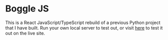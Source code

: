 # Boggle JS

This is a React JavaScript/TypeScript rebuild of a previous Python project that I have built. Run your own local server to test out, or visit [here](TODO) to test it out on the live site.
